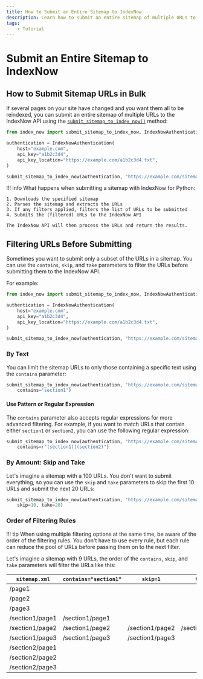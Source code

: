 ```yaml
---
title: How to Submit an Entire Sitemap to IndexNow
description: Learn how to submit an entire sitemap of multiple URLs to the IndexNow API to get your website indexed faster by search engines. Includes code examples for beginners and advanced users.
tags:
    - Tutorial
---
```


# Submit an Entire Sitemap to IndexNow
## How to Submit Sitemap URLs in Bulk
If several pages on your site have changed and you want them all to be reindexed, you can submit an entire sitemap of multiple URLs to the IndexNow API using the [`submit_sitemap_to_index_now()`](../../reference/methods/submit-sitemap.md) method:

```python linenums="1" hl_lines="9"
from index_now import submit_sitemap_to_index_now, IndexNowAuthentication

authentication = IndexNowAuthentication(
    host="example.com",
    api_key="a1b2c3d4",
    api_key_location="https://example.com/a1b2c3d4.txt",
)

submit_sitemap_to_index_now(authentication, "https://example.com/sitemap.xml")
```

!!! info
    What happens when submitting a sitemap with IndexNow for Python:

    1. Downloads the specified sitemap
    2. Parses the sitemap and extracts the URLs
    3. If any filters applied, filters the list of URLs to be submitted
    4. Submits the (filtered) URLs to the IndexNow API

    The IndexNow API will then process the URLs and return the results.

## Filtering URLs Before Submitting
Sometimes you want to submit only a subset of the URLs in a sitemap. You can use the `contains`, `skip`, and `take` parameters to filter the URLs before submitting them to the IndexNow API.

For example:

```python linenums="1" hl_lines="9"
from index_now import submit_sitemap_to_index_now, IndexNowAuthentication

authentication = IndexNowAuthentication(
    host="example.com",
    api_key="a1b2c3d4",
    api_key_location="https://example.com/a1b2c3d4.txt",
)

submit_sitemap_to_index_now(authentication, "https://example.com/sitemap.xml", contains="section1", skip=2, take=3)
```

### By Text
You can limit the sitemap URLs to only those containing a specific text using the `contains` parameter:

```python linenums="9" hl_lines="1-2" title=""
submit_sitemap_to_index_now(authentication, "https://example.com/sitemap.xml",
    contains="section1")
```

#### Use Pattern or Regular Expression
The `contains` parameter also accepts regular expressions for more advanced filtering. For example, if you want to match URLs that contain either `section1` or `section2`, you can use the following regular expression:

```python linenums="9" hl_lines="1-2" title=""
submit_sitemap_to_index_now(authentication, "https://example.com/sitemap.xml",
    contains=r"(section1)|(section2)")
```

### By Amount: Skip and Take
Let's imagine a sitemap with a 100 URLs. You don't want to submit everything, so you can use the `skip` and `take` parameters to skip the first 10 URLs and submit the next 20 URLs:

```python linenums="9" hl_lines="1-2" title=""
submit_sitemap_to_index_now(authentication, "https://example.com/sitemap.xml",
    skip=10, take=20)
```

### Order of Filtering Rules
!!! tip
    When using multiple filtering options at the same time, be aware of the order of the filtering rules. You don't have to use every rule, but each rule can reduce the pool of URLs before passing them on to the next filter.

Let's imagine a sitemap with 9 URLs, the order of the `contains`, `skip`, and `take` parameters will filter the URLs like this:

| `sitemap.xml`   | `contains="section1"` | `skip=1`        | `take=1`        |
| --------------- | --------------------- | --------------- | --------------- |
| /page1          |                       |                 |                 |
| /page2          |                       |                 |                 |
| /page3          |                       |                 |                 |
| /section1/page1 | /section1/page1       |                 |                 |
| /section1/page2 | /section1/page2       | /section1/page2 | /section1/page2 |
| /section1/page3 | /section1/page3       | /section1/page3 |                 |
| /section2/page1 |                       |                 |                 |
| /section2/page2 |                       |                 |                 |
| /section2/page3 |                       |                 |                 |
